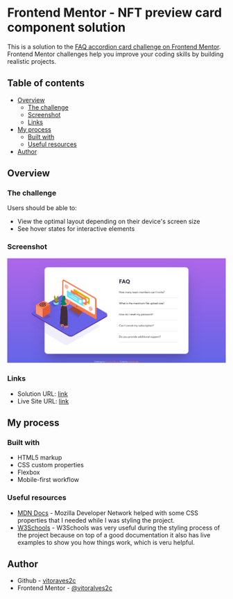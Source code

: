 # Frontend Mentor - NFT preview card component solution

This is a solution to the [FAQ accordion card challenge on Frontend Mentor](https://www.frontendmentor.io/challenges/faq-accordion-card-XlyjD0Oam). Frontend Mentor challenges help you improve your coding skills by building realistic projects. 

## Table of contents

- [Overview](#overview)
  - [The challenge](#the-challenge)
  - [Screenshot](#screenshot)
  - [Links](#links)
- [My process](#my-process)
  - [Built with](#built-with)
  - [Useful resources](#useful-resources)
- [Author](#author)


## Overview


### The challenge

Users should be able to:

- View the optimal layout depending on their device's screen size
- See hover states for interactive elements


### Screenshot

![FAQ Accordion Card Challenge Screenshot](screenshot.png)


### Links

- Solution URL: [link](link)
- Live Site URL: [link](link)


## My process


### Built with

- HTML5 markup
- CSS custom properties
- Flexbox
- Mobile-first workflow


### Useful resources

- [MDN Docs](https://developer.mozilla.org/en-US/) - Mozilla Developer Network helped with some CSS properties that I needed while I was styling the project.
- [W3Schools](https://www.w3schools.com/) - W3Schools was very useful during the styling process of the project because on top of a good documentation it also has live examples to show you how things work, which is veru helpful.


## Author

- Github - [vitoraves2c](https://github.com/vitoralves2c)
- Frontend Mentor - [@vitoralves2c](https://www.frontendmentor.io/profile/vitoralves2c)
